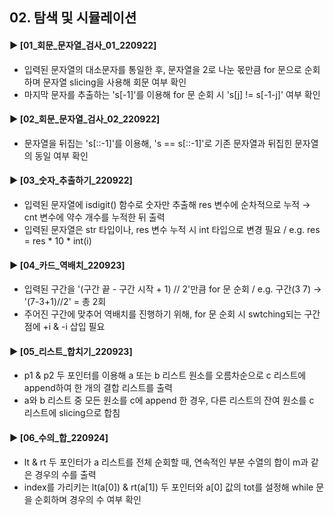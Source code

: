 ####  
## 02. 탐색 및 시뮬레이션   
#### ► [01_회문_문자열_검사_01_220922]  
- 입력된 문자열의 대소문자를 통일한 후, 문자열을 2로 나눈 몫만큼 for 문으로 순회하며 문자열 slicing을 사용해 회문 여부 확인  
- 마지막 문자를 추출하는 's[-1]'를 이용해 for 문 순회 시 's[j] != s[-1-j]' 여부 확인  
####  
#### ► [02_회문_문자열_검사_02_220922]  
- 문자열을 뒤집는 's[::-1]'를 이용해, 's == s[::-1]'로 기존 문자열과 뒤집힌 문자열의 동일 여부 확인  
####  
#### ► [03_숫자_추출하기_220922]  
- 입력된 문자열에 isdigit() 함수로 숫자만 추출해 res 변수에 순차적으로 누적 → cnt 변수에 약수 개수를 누적한 뒤 출력  
- 입력된 문자열은 str 타입이나, res 변수 누적 시 int 타입으로 변경 필요 / e.g. res = res * 10 * int(i)  
####
#### ► [04_카드_역배치_220923]  
- 입력된 구간을 '(구간 끝 - 구간 시작 + 1) // 2'만큼 for 문 순회 / e.g. 구간(3 7) → '(7-3+1)//2' = 총 2회
- 주어진 구간에 맞추어 역배치를 진행하기 위해, for 문 순회 시 swtching되는 구간점에 +i & -i 삽입 필요
####  
#### ► [05_리스트_합치기_220923]  
- p1 & p2 두 포인터를 이용해 a 또는 b 리스트 원소를 오름차순으로 c 리스트에 append하여 한 개의 결합 리스트를 출력  
- a와 b 리스트 중 모든 원소를 c에 append 한 경우, 다른 리스트의 잔여 원소를 c 리스트에 slicing으로 합침  
####  
#### ► [06_수의_합_220924]  
- lt & rt 두 포인터가 a 리스트를 전체 순회할 때, 연속적인 부분 수열의 합이 m과 같은 경우의 수를 출력
- index를 가리키는 lt(a[0]) & rt(a[1]) 두 포인터와 a[0] 값의 tot를 설정해 while 문을 순회하며 경우의 수 여부 확인
####  